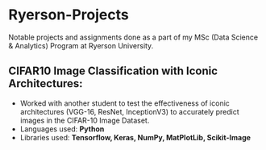 # Ryerson-Projects
Notable projects and assignments done as a part of my MSc (Data Science &amp; Analytics) Program at Ryerson University.

## CIFAR10 Image Classification with Iconic Architectures:
- Worked with another student to test the effectiveness of iconic architectures (VGG-16, ResNet, InceptionV3) to accurately predict images in the CIFAR-10 Image Dataset.
- Languages used: **Python**
- Libraries used: **Tensorflow, Keras, NumPy, MatPlotLib, Scikit-Image**
